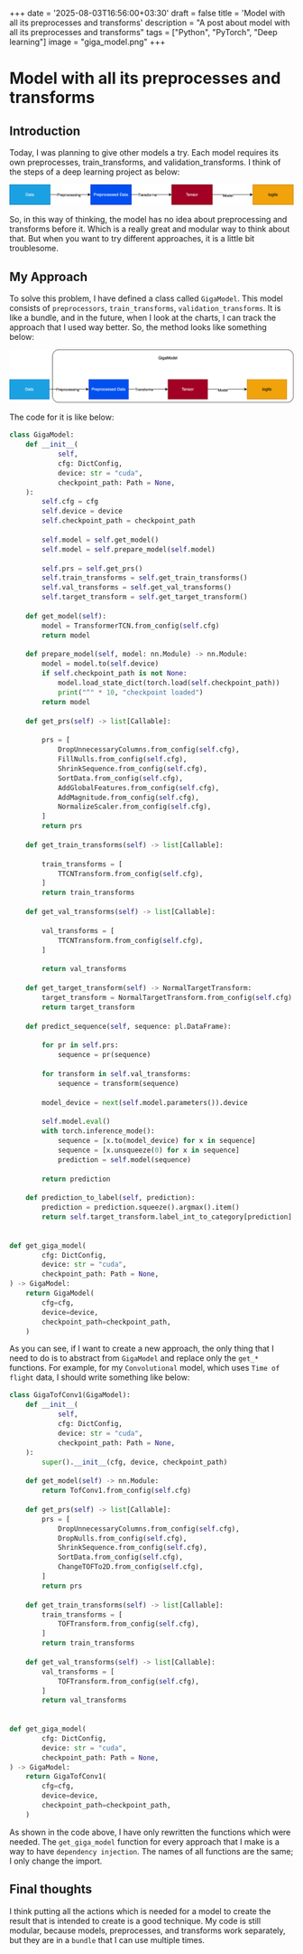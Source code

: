 +++
date = '2025-08-03T16:56:00+03:30'
draft = false
title = 'Model with all its preprocesses and transforms'
description = "A post about model with all its preprocesses and transforms"
tags = ["Python", "PyTorch", "Deep learning"]
image = "giga_model.png"
+++

# Model with all its preprocesses and transforms

## Introduction

Today, I was planning to give other models a try.
Each model requires its own preprocesses, train_transforms, and validation_transforms.
I think of the steps of a deep learning project as below:

![deep_learning](deep_learning.drawio.svg)

So, in this way of thinking, the model has no idea about preprocessing
and transforms before it.
Which is a really great and modular way to think about that.
But when you want to try different approaches, it is a little bit troublesome.

## My Approach

To solve this problem, I have defined a class called `GigaModel`.
This model consists of `preprocessors`, `train_transforms`, `validation_transforms`.
It is like a bundle, and in the future, when I look at the charts, I can
track the approach that I used way better.
So, the method looks like something below:

![giga_model](giga_model.drawio.svg)

The code for it is like below:

```python
class GigaModel:
    def __init__(
            self,
            cfg: DictConfig,
            device: str = "cuda",
            checkpoint_path: Path = None,
    ):
        self.cfg = cfg
        self.device = device
        self.checkpoint_path = checkpoint_path

        self.model = self.get_model()
        self.model = self.prepare_model(self.model)

        self.prs = self.get_prs()
        self.train_transforms = self.get_train_transforms()
        self.val_transforms = self.get_val_transforms()
        self.target_transform = self.get_target_transform()

    def get_model(self):
        model = TransformerTCN.from_config(self.cfg)
        return model

    def prepare_model(self, model: nn.Module) -> nn.Module:
        model = model.to(self.device)
        if self.checkpoint_path is not None:
            model.load_state_dict(torch.load(self.checkpoint_path))
            print("^" * 10, "checkpoint loaded")
        return model

    def get_prs(self) -> list[Callable]:

        prs = [
            DropUnnecessaryColumns.from_config(self.cfg),
            FillNulls.from_config(self.cfg),
            ShrinkSequence.from_config(self.cfg),
            SortData.from_config(self.cfg),
            AddGlobalFeatures.from_config(self.cfg),
            AddMagnitude.from_config(self.cfg),
            NormalizeScaler.from_config(self.cfg),
        ]
        return prs

    def get_train_transforms(self) -> list[Callable]:

        train_transforms = [
            TTCNTransform.from_config(self.cfg),
        ]
        return train_transforms

    def get_val_transforms(self) -> list[Callable]:

        val_transforms = [
            TTCNTransform.from_config(self.cfg),
        ]

        return val_transforms

    def get_target_transform(self) -> NormalTargetTransform:
        target_transform = NormalTargetTransform.from_config(self.cfg)
        return target_transform

    def predict_sequence(self, sequence: pl.DataFrame):

        for pr in self.prs:
            sequence = pr(sequence)

        for transform in self.val_transforms:
            sequence = transform(sequence)

        model_device = next(self.model.parameters()).device

        self.model.eval()
        with torch.inference_mode():
            sequence = [x.to(model_device) for x in sequence]
            sequence = [x.unsqueeze(0) for x in sequence]
            prediction = self.model(sequence)

        return prediction

    def prediction_to_label(self, prediction):
        prediction = prediction.squeeze().argmax().item()
        return self.target_transform.label_int_to_category[prediction]


def get_giga_model(
        cfg: DictConfig,
        device: str = "cuda",
        checkpoint_path: Path = None,
) -> GigaModel:
    return GigaModel(
        cfg=cfg,
        device=device,
        checkpoint_path=checkpoint_path,
    )
```

As you can see, if I want to create a new approach,
the only thing that I need to do is to abstract from `GigaModel`
and replace only the `get_*` functions.
For example, for my `Convolutional` model, which uses `Time of flight` data,
I should write something like below:

```python
class GigaTofConv1(GigaModel):
    def __init__(
            self,
            cfg: DictConfig,
            device: str = "cuda",
            checkpoint_path: Path = None,
    ):
        super().__init__(cfg, device, checkpoint_path)

    def get_model(self) -> nn.Module:
        return TofConv1.from_config(self.cfg)

    def get_prs(self) -> list[Callable]:
        prs = [
            DropUnnecessaryColumns.from_config(self.cfg),
            DropNulls.from_config(self.cfg),
            ShrinkSequence.from_config(self.cfg),
            SortData.from_config(self.cfg),
            ChangeTOFTo2D.from_config(self.cfg),
        ]
        return prs

    def get_train_transforms(self) -> list[Callable]:
        train_transforms = [
            TOFTransform.from_config(self.cfg),
        ]
        return train_transforms

    def get_val_transforms(self) -> list[Callable]:
        val_transforms = [
            TOFTransform.from_config(self.cfg),
        ]
        return val_transforms


def get_giga_model(
        cfg: DictConfig,
        device: str = "cuda",
        checkpoint_path: Path = None,
) -> GigaModel:
    return GigaTofConv1(
        cfg=cfg,
        device=device,
        checkpoint_path=checkpoint_path,
    )
```

As shown in the code above, I have only rewritten the functions which
were needed.
The `get_giga_model` function for every approach that I make is a way to have
`dependency injection`.
The names of all functions are the same; I only change the import.

## Final thoughts

I think putting all the actions which is needed for a model to create
the result that is intended to create is a good technique.
My code is still modular, because models, preprocesses, and transforms
work separately, but they are in a `bundle` that I can use multiple times.
